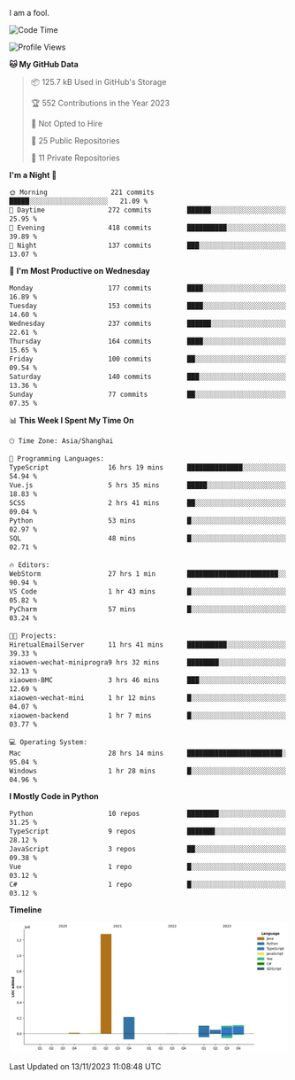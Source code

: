 I am a fool.

<!--START_SECTION:waka-->
![Code Time](http://img.shields.io/badge/Code%20Time-881%20hrs%2015%20mins-blue)

![Profile Views](http://img.shields.io/badge/Profile%20Views-4-blue)

**🐱 My GitHub Data** 

> 📦 125.7 kB Used in GitHub's Storage 
 > 
> 🏆 552 Contributions in the Year 2023
 > 
> 🚫 Not Opted to Hire
 > 
> 📜 25 Public Repositories 
 > 
> 🔑 11 Private Repositories 
 > 
**I'm a Night 🦉** 

```text
🌞 Morning                221 commits         █████░░░░░░░░░░░░░░░░░░░░   21.09 % 
🌆 Daytime                272 commits         ██████░░░░░░░░░░░░░░░░░░░   25.95 % 
🌃 Evening                418 commits         ██████████░░░░░░░░░░░░░░░   39.89 % 
🌙 Night                  137 commits         ███░░░░░░░░░░░░░░░░░░░░░░   13.07 % 
```
📅 **I'm Most Productive on Wednesday** 

```text
Monday                   177 commits         ████░░░░░░░░░░░░░░░░░░░░░   16.89 % 
Tuesday                  153 commits         ████░░░░░░░░░░░░░░░░░░░░░   14.60 % 
Wednesday                237 commits         ██████░░░░░░░░░░░░░░░░░░░   22.61 % 
Thursday                 164 commits         ████░░░░░░░░░░░░░░░░░░░░░   15.65 % 
Friday                   100 commits         ██░░░░░░░░░░░░░░░░░░░░░░░   09.54 % 
Saturday                 140 commits         ███░░░░░░░░░░░░░░░░░░░░░░   13.36 % 
Sunday                   77 commits          ██░░░░░░░░░░░░░░░░░░░░░░░   07.35 % 
```


📊 **This Week I Spent My Time On** 

```text
🕑︎ Time Zone: Asia/Shanghai

💬 Programming Languages: 
TypeScript               16 hrs 19 mins      ██████████████░░░░░░░░░░░   54.94 % 
Vue.js                   5 hrs 35 mins       █████░░░░░░░░░░░░░░░░░░░░   18.83 % 
SCSS                     2 hrs 41 mins       ██░░░░░░░░░░░░░░░░░░░░░░░   09.04 % 
Python                   53 mins             █░░░░░░░░░░░░░░░░░░░░░░░░   02.97 % 
SQL                      48 mins             █░░░░░░░░░░░░░░░░░░░░░░░░   02.71 % 

🔥 Editors: 
WebStorm                 27 hrs 1 min        ███████████████████████░░   90.94 % 
VS Code                  1 hr 43 mins        █░░░░░░░░░░░░░░░░░░░░░░░░   05.82 % 
PyCharm                  57 mins             █░░░░░░░░░░░░░░░░░░░░░░░░   03.24 % 

🐱‍💻 Projects: 
HiretualEmailServer      11 hrs 41 mins      ██████████░░░░░░░░░░░░░░░   39.33 % 
xiaowen-wechat-miniprogra9 hrs 32 mins       ████████░░░░░░░░░░░░░░░░░   32.13 % 
xiaowen-BMC              3 hrs 46 mins       ███░░░░░░░░░░░░░░░░░░░░░░   12.69 % 
xiaowen-wechat-mini      1 hr 12 mins        █░░░░░░░░░░░░░░░░░░░░░░░░   04.07 % 
xiaowen-backend          1 hr 7 mins         █░░░░░░░░░░░░░░░░░░░░░░░░   03.77 % 

💻 Operating System: 
Mac                      28 hrs 14 mins      ████████████████████████░   95.04 % 
Windows                  1 hr 28 mins        █░░░░░░░░░░░░░░░░░░░░░░░░   04.96 % 
```

**I Mostly Code in Python** 

```text
Python                   10 repos            ████████░░░░░░░░░░░░░░░░░   31.25 % 
TypeScript               9 repos             ███████░░░░░░░░░░░░░░░░░░   28.12 % 
JavaScript               3 repos             ██░░░░░░░░░░░░░░░░░░░░░░░   09.38 % 
Vue                      1 repo              █░░░░░░░░░░░░░░░░░░░░░░░░   03.12 % 
C#                       1 repo              █░░░░░░░░░░░░░░░░░░░░░░░░   03.12 % 
```



**Timeline**

![Lines of Code chart](https://raw.githubusercontent.com/VeejaLiu/VeejaLiu/master/assets/bar_graph.png)


 Last Updated on 13/11/2023 11:08:48 UTC
<!--END_SECTION:waka-->
